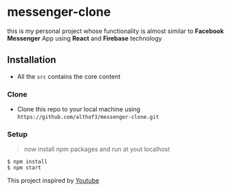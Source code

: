 # messenger-clone
this is my personal project whose functionality is almost similar to 
**Facebook Messenger** App using **React** and **Firebase** technology 

## Installation

- All the `src` contains the core content

### Clone

- Clone this repo to your local machine using `https://github.com/althof3/messenger-clone.git`

### Setup

> now install npm packages and run at yout localhost

```shell
$ npm install
$ npm start
```

This project inspired by <a href="https://www.youtube.com/watch?v=KB7JEnfc7Dc&t=9248s" target="_blank">Youtube</a>
